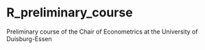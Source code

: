 # R_preliminary_course
Preliminary course of the Chair of Econometrics at the University of Duisburg-Essen
